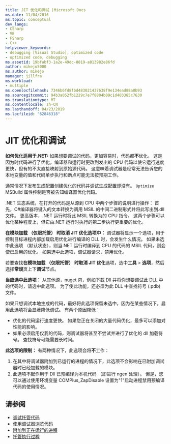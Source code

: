 ```yaml
---
title: JIT 优化和调试 |Microsoft Docs
ms.date: 11/04/2016
ms.topic: conceptual
dev_langs:
- CSharp
- VB
- FSharp
- C++
helpviewer_keywords:
- debugging [Visual Studio], optimized code
- optimized code, debugging
ms.assetid: 19bfabf3-1a2e-49dc-8819-a813982e86fd
author: mikejo5000
ms.author: mikejo
manager: jillfra
ms.workload:
- multiple
ms.openlocfilehash: 7346b6fd8fbd483021437638f9e134ead88a0b93
ms.sourcegitcommit: 94b3a052fb1229c7e7f8804b09c1d403385c7630
ms.translationtype: MT
ms.contentlocale: zh-CN
ms.lasthandoff: 04/23/2019
ms.locfileid: "62846318"
---
```

# <a name="jit-optimization-and-debugging"></a>JIT 优化和调试
**如何优化适用于.NET:** 如果想要调试的代码，更加容易时，代码都**不**优化。 这是因为时代码进行了优化，编译器和运行时更改到发出的 CPU 代码以使它运行速度更快，但有的不太直接映射到原始源代码。 这意味着调试器是经常无法告诉您的本地变量的值和代码单步执行和断点可能无法按预期工作。

通常情况下发布生成配置创建优化的代码并调试生成配置却没有。 `Optimize` MSBuild 属性控制是否被告知编译器优化代码。

.NET 生态系统，在打开的代码是从源到 CPU 中两个步骤的说明进行操作： 首先，C#编译器将键入的文本转换为调用 MSIL 的中间二进制形式并将此写出到.dll 文件。 更高版本，.NET 运行时将此 MSIL 转换为的 CPU 指令。 这两个步骤可以优化某种程度上，但它由.NET 运行时执行的第二步执行更重要的优化。

**在模块加载 （仅限托管） 时取消 JIT 优化选项中：** 调试器将显示一个选项，用于控制目标进程内部加载启用优化进行编译的 DLL 时，会发生什么情况。 如果未选中此选项 （默认状态），则当.NET 运行时编译到 CPU 的代码的 MSIL 代码，则会使已启用的优化。 如果选中此选项，调试器请求，禁用优化。

若要查找**在模块加载 （仅限托管） 时取消 JIT 优化**选项，选中**工具** > **选项**，然后选择**常规**页上下**调试**节点。

**当应选中此选项：** 从其他源，nuget 包，例如下载 Dll 并将你想要调试此 DLL 中的代码时，请选中此选项。 为了使此功能，还必须为此 DLL 中查找符号 (.pdb) 文件。

如果只想调试本地生成的代码，最好将此选项保留未选中，因为在某些情况下，启用此选项将会显著降低调试。 有两个原因降低：

* 优化的代码运行速度更快。 如果您正在关闭的大量代码优化，最多可以添加对性能的影响。
* 如果必须启用仅我的代码，则调试器将甚至不尝试并进行了优化的 dll 加载符号。 查找符号可能需要长时间。

**此选项的限制：** 有两种情况下，此选项会将**不**工作：

1. 在其中将调试器附加到已运行的进程的情况下，此选项不会影响在已附加调试器时已经加载的模块。
2. 此选项不起作用于 Dll 已预编译为本机代码 （即进行 ngen 处理）。 但是，您可以通过使用环境变量 COMPlus_ZapDisable 设置为"1"启动进程禁用预编译代码的使用情况。

## <a name="see-also"></a>请参阅
- [调试托管代码](../debugger/debugging-managed-code.md)
- [使用调试器浏览代码](../debugger/navigating-through-code-with-the-debugger.md)
- [附加到正在运行的进程](../debugger/attach-to-running-processes-with-the-visual-studio-debugger.md)
- [托管执行过程](/dotnet/standard/managed-execution-process)
